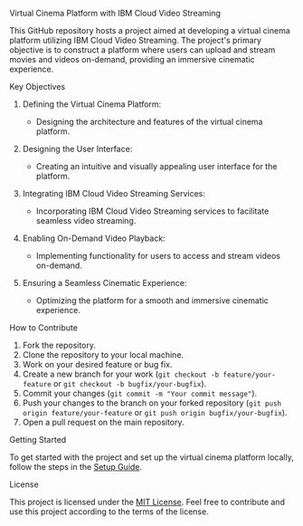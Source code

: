  Virtual Cinema Platform with IBM Cloud Video Streaming

This GitHub repository hosts a project aimed at developing a virtual cinema platform utilizing IBM Cloud Video Streaming. The project's primary objective is to construct a platform where users can upload and stream movies and videos on-demand, providing an immersive cinematic experience.

 Key Objectives

1. Defining the Virtual Cinema Platform:
   - Designing the architecture and features of the virtual cinema platform.
   
2. Designing the User Interface:
   - Creating an intuitive and visually appealing user interface for the platform.

3. Integrating IBM Cloud Video Streaming Services:
   - Incorporating IBM Cloud Video Streaming services to facilitate seamless video streaming.

4. Enabling On-Demand Video Playback:
   - Implementing functionality for users to access and stream videos on-demand.

5. Ensuring a Seamless Cinematic Experience:
   - Optimizing the platform for a smooth and immersive cinematic experience.

How to Contribute

1. Fork the repository.
2. Clone the repository to your local machine.
3. Work on your desired feature or bug fix.
4. Create a new branch for your work (`git checkout -b feature/your-feature` or `git checkout -b bugfix/your-bugfix`).
5. Commit your changes (`git commit -m "Your commit message"`).
6. Push your changes to the branch on your forked repository (`git push origin feature/your-feature` or `git push origin bugfix/your-bugfix`).
7. Open a pull request on the main repository.

 Getting Started

To get started with the project and set up the virtual cinema platform locally, follow the steps in the [Setup Guide](./docs/setup-guide.md).

 License

This project is licensed under the [MIT License](./LICENSE). Feel free to contribute and use this project according to the terms of the license.
